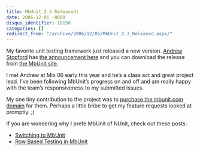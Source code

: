 ```yaml
---
title: MbUnit 2.3 Released!
date: 2006-12-06 -0800
disqus_identifier: 18158
categories: []
redirect_from: "/archive/2006/12/05/MbUnit_2.3_Released.aspx/"
---
```


My favorite unit testing framework just released a new version. [Andrew
Stopford](http://weblogs.asp.net/astopford/ "Andrew Stopford's blog")
has [the announcement
here](http://weblogs.asp.net/astopford/archive/2006/12/07/mbunit-2-3-rtm.aspx?CommentPosted=true#commentmessage "MbUnit Announcement") and
you can download the release from [the MbUnit
site](http://www.mbunit.com/ "MbUnit.com").

I met Andrew at Mix 06 early this year and he’s a class act and great
project lead. I’ve been following MbUnit’s progress on and off and am
really happy with the team’s responsiveness to my submitted issues.

My one tiny contribution to the project was to [purchase the mbunit.com
domain](https://haacked.com/archive/2006/06/05/IntroducingMBUnit.com.aspx "Introducing MbUnit.com")
for them. Perhaps a little bribe to get my feature requests looked at
promptly. ;)

If you are wondering why I prefe MbUnit of NUnit, check out these posts:

-   [Switching to
    MbUnit](https://haacked.com/archive/2005/10/18/SwitchingToMbUnit.aspx "switching to MbUnit")
-   [Row Based Testing in
    MbUnit](https://haacked.com/archive/2004/10/20/Row_Based_Testing.aspx "Row Testing")


